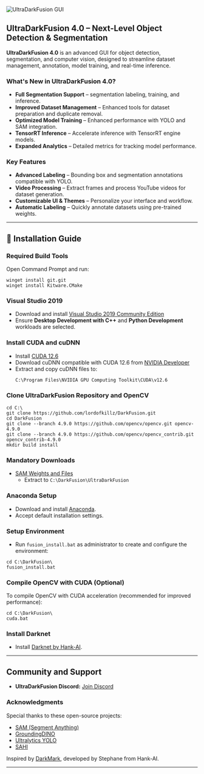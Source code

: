 ![UltraDarkFusion GUI](darkfusion2.gif)

## UltraDarkFusion 4.0 – Next-Level Object Detection & Segmentation

**UltraDarkFusion 4.0** is an advanced GUI for object detection, segmentation, and computer vision, designed to streamline dataset management, annotation, model training, and real-time inference.

### What's New in UltraDarkFusion 4.0?
- **Full Segmentation Support** – segmentation labeling, training, and inference.
- **Improved Dataset Management** – Enhanced tools for dataset preparation and duplicate removal.
- **Optimized Model Training** – Enhanced performance with YOLO and SAM integration.
- **TensorRT Inference** – Accelerate inference with TensorRT engine models.
- **Expanded Analytics** – Detailed metrics for tracking model performance.

### Key Features
- **Advanced Labeling** – Bounding box and segmentation annotations compatible with YOLO.
- **Video Processing** – Extract frames and process YouTube videos for dataset generation.
- **Customizable UI & Themes** – Personalize your interface and workflow.
- **Automatic Labeling** – Quickly annotate datasets using pre-trained weights.

---

## 🚀 Installation Guide

### Required Build Tools
Open Command Prompt and run:
```batch
winget install git.git
winget install Kitware.CMake
```

### Visual Studio 2019
- Download and install [Visual Studio 2019 Community Edition](https://my.visualstudio.com/Downloads?q=visual%20studio%202019)
- Ensure **Desktop Development with C++** and **Python Development** workloads are selected.

### Install CUDA and cuDNN
- Install [CUDA 12.6](https://developer.nvidia.com/cuda-toolkit-archive)
- Download cuDNN compatible with CUDA 12.6 from [NVIDIA Developer](https://developer.nvidia.com/cudnn)
- Extract and copy cuDNN files to:
  ```
  C:\Program Files\NVIDIA GPU Computing Toolkit\CUDA\v12.6
  ```

### Clone UltraDarkFusion Repository and OpenCV
```batch
cd C:\
git clone https://github.com/lordofkillz/DarkFusion.git
cd DarkFusion
git clone --branch 4.9.0 https://github.com/opencv/opencv.git opencv-4.9.0
git clone --branch 4.9.0 https://github.com/opencv/opencv_contrib.git opencv_contrib-4.9.0
mkdir build install
```

### Mandatory Downloads
- [SAM Weights and Files](https://drive.google.com/file/d/1TcmzFbc3J3rHPzW5o_z8Vo0JfFe0Ffpq)
  - Extract to `C:\DarkFusion\UltraDarkFusion`

### Anaconda Setup
- Download and install [Anaconda](https://www.anaconda.com/products/distribution).
- Accept default installation settings.

### Setup Environment
- Run `fusion_install.bat` as administrator to create and configure the environment:
```batch
cd C:\DarkFusion\
fusion_install.bat
```
### Compile OpenCV with CUDA (Optional)

To compile OpenCV with CUDA acceleration (recommended for improved performance):

```batch
cd C:\DarkFusion\
cuda.bat
```

### Install Darknet

- Install [Darknet by Hank-AI](https://github.com/hank-ai/darknet).

---

## Community and Support
- **UltraDarkFusion Discord:** [Join Discord](https://discord.gg/fZTz8E44)

### Acknowledgments
Special thanks to these open-source projects:
- [SAM (Segment Anything)](https://github.com/facebookresearch/segment-anything)
- [GroundingDINO](https://github.com/IDEA-Research/GroundingDINO)
- [Ultralytics YOLO](https://github.com/ultralytics/ultralytics)
- [SAHI](https://github.com/obss/sahi)

Inspired by [DarkMark](https://github.com/stephanecharette/DarkMark), developed by Stephane from Hank-AI.

---




